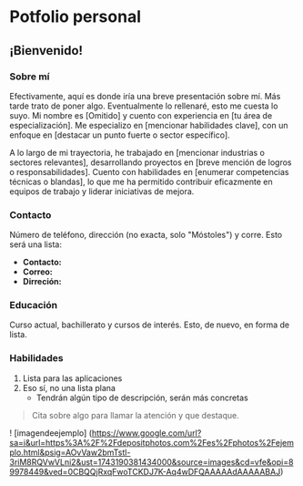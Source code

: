 # Potfolio personal
## ¡Bienvenido!
### Sobre mí
Efectivamente, aquí es donde iría una breve presentación sobre mí. Más tarde trato de poner algo. Eventualmente lo rellenaré, esto me cuesta lo suyo.
Mi nombre es [Omitido] y cuento con experiencia en [tu área de especialización]. Me especializo en [mencionar habilidades clave], con un enfoque en [destacar un punto fuerte o sector específico].

A lo largo de mi trayectoria, he trabajado en [mencionar industrias o sectores relevantes], desarrollando proyectos en [breve mención de logros o responsabilidades]. Cuento con habilidades en [enumerar competencias técnicas o blandas], lo que me ha permitido contribuir eficazmente en equipos de trabajo y liderar iniciativas de mejora.

### Contacto
Número de teléfono, dirección (no exacta, solo "Móstoles") y corre. Esto será una lista:
- **Contacto:**
- **Correo:**
- **Dirreción:**

### Educación
Curso actual, bachillerato y cursos de interés. Esto, de nuevo, en forma de lista.

### Habilidades
1. Lista para las aplicaciones
2. Eso sí, no una lista plana
   - Tendrán algún tipo de descripción, serán más concretas

> Cita sobre algo para llamar la atención y que destaque.

! [imagendeejemplo] (https://www.google.com/url?sa=i&url=https%3A%2F%2Fdepositphotos.com%2Fes%2Fphotos%2Fejemplo.html&psig=AOvVaw2bmTstl-3riM8RQVwVLni2&ust=1743190381434000&source=images&cd=vfe&opi=89978449&ved=0CBQQjRxqFwoTCKDJ7K-Aq4wDFQAAAAAdAAAAABAJ)
